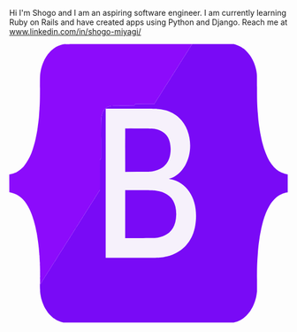 <!-- in your header -->
<link rel="stylesheet" href="https://cdn.jsdelivr.net/gh/devicons/devicon@latest/devicon.min.css">

<!-- in your body -->
Hi I'm Shogo and I am an aspiring software engineer.
I am currently learning Ruby on Rails and have created apps using Python and Django. 
Reach me at www.linkedin.com/in/shogo-miyagi/

<i class="devicon-devicon-plain"></i>

<svg viewBox="0 0 128 128">
<g fill-rule="evenodd"><path d="M44.375 63.984v34.18l12.066-.027c12.488-.032 12.398-.028 14.227-.317 9.262-1.453 14.668-7.832 15.145-17.863.453-9.52-4.29-16.379-12.41-17.953-.293-.058-.2-.14.344-.297 5.426-1.558 9.347-7.824 9.347-14.926 0-8.324-4.433-14.543-11.664-16.367-2.437-.613-2.199-.605-15.523-.605h-11.53v34.176m22.026-25.156c5.149.871 7.665 3.785 7.825 9.07.164 5.531-2.36 9.125-7.297 10.395-1.617.414-2.653.473-8.621.473h-5.082v-9.988c0-5.493.02-10.008.039-10.035.066-.082 12.62 0 13.137.085m1.011 28.453c6.098.903 9.102 4.176 9.364 10.211.277 6.415-2.793 10.477-8.668 11.461-1.313.223-1.95.239-8.387.239l-6.496.004V67.119l6.707.023c5.914.024 6.8.04 7.48.14" fill="#f6f1fb"></path><path d="M83.707.629c-.207.316-.422.672-.484.785s-.262.414-.442.668-.328.496-.328.54c0 .042-.09.194-.2.339-.3.398-.597.871-.597.953 0 .043-.047.113-.097.16-.055.051-.372.524-.707 1.059-.333.535-.649 1.008-.7 1.058-.054.047-.097.118-.097.16 0 .083-.36.66-.461.739-.035.027-.172.258-.309.515-.137.258-.266.473-.285.473s-.148.184-.277.402c-.133.22-.41.665-.614.985-.472.738-.418.652-.695 1.11a9.791 9.791 0 01-.398.597c-.09.113-.16.238-.16.277-.004.04-.184.324-.403.637s-.398.602-.398.64c0 .044-.078.176-.176.305-.281.364-.625.907-.625.989 0 .043-.016.074-.04.074-.023 0-.218.293-.44.644-.22.356-.52.825-.665 1.043-.148.22-.375.582-.507.813a7.275 7.275 0 01-.395.613 3.53 3.53 0 00-.3.484 3.659 3.659 0 01-.282.458c-.074.09-.238.34-.367.546-.422.707-.867 1.383-.934 1.438-.039.031-.07.086-.07.121 0 .082-.317.59-.598.957-.11.148-.203.297-.203.336s-.168.312-.375.605a7.947 7.947 0 00-.437.676c-.079.172-1.309 2.106-1.399 2.2a2.13 2.13 0 00-.199.335 5.281 5.281 0 01-.402.637c-.145.2-.325.484-.399.633a4.99 4.99 0 01-.383.601c-.132.184-.246.352-.246.375 0 .02-1.941.024-4.316.008l-4.32-.031-.13.191c-.074.106-.175.258-.23.34l-.097.145-5.145.066c-3.086.043-5.273.098-5.469.14l-.797.177c-.527.117-1.39.503-1.648.742-.094.082-.25.207-.352.281-.308.21-1.175 1.492-1.175 1.734 0 .047-.055.227-.125.399-.07.176-.188.586-.262.918-.36 1.613-.356 1.562-.36 11.207v8.594l-.53.75v13.78l-.313.489c-.172.27-.352.531-.399.582-.05.05-.09.121-.09.156 0 .07-.265.48-.609.953-.105.145-.191.297-.191.336 0 .043-.086.196-.192.34-.351.48-.61.883-.61.953 0 .04-.026.098-.066.125-.07.055-.535.774-.93 1.43a5.711 5.711 0 01-.355.535 4.233 4.233 0 00-.328.535c-.11.2-.27.453-.36.563a4.024 4.024 0 00-.335.539 2.533 2.533 0 01-.266.433c-.133.137-.558.848-.558.93 0 .04-.02.07-.047.07-.024 0-.188.227-.36.504-.171.274-.332.5-.351.5-.024 0-.043.035-.043.074 0 .086-.461.82-.66 1.06-.078.089-.14.194-.14.233s-.177.329-.4.641c-.218.313-.398.602-.398.64 0 .044-.066.16-.148.27-.121.16-.281.403-.695 1.063-.024.035-.184.289-.36.558s-.355.559-.398.637c-.133.246-.504.809-.551.832-.024.016-.149.234-.281.488-.137.25-.274.48-.309.512-.082.063-.46.649-.46.711 0 .027-.138.25-.31.496-.167.246-.484.73-.703 1.082-.214.348-.421.66-.46.688-.04.027-.106.148-.153.265-.043.121-.203.383-.351.586-.149.2-.332.488-.407.633a4.734 4.734 0 01-.363.574 6.05 6.05 0 00-.379.598c-.082.16-.203.355-.262.43a28.85 28.85 0 00-.648 1.007c-.297.477-.59.926-.652.996-.059.07-.114.16-.114.204 0 .039-.18.328-.398.636-.219.313-.399.602-.399.645 0 .039-.078.176-.175.3-.29.38-.625.91-.625.989a.18.18 0 01-.07.121c-.067.055-.481.691-.934 1.437a5.86 5.86 0 01-.356.54c-.07.085-.215.32-.32.52s-.277.468-.379.597a6.758 6.758 0 00-.355.55c-.094.172-.313.516-.48.766s-.306.492-.306.54-.023.089-.046.089c-.024 0-.188.223-.36.5-.172.273-.332.5-.355.5-.02 0-.04.031-.04.07 0 .082-.515.903-.687 1.094-.062.07-.113.16-.113.203 0 .04-.18.328-.399.64s-.398.602-.398.645c-.004.04-.07.16-.156.266-.168.215-1.371 2.102-1.504 2.367-.05.09-.235.375-.414.63-.18.253-.328.491-.328.534 0 .04-.09.196-.203.34-.297.395-.598.871-.598.957 0 .04-.043.113-.098.16-.05.047-.281.387-.511.754-.485.782-.493.79-.485.442.004-.145-.012-.25-.035-.235-.09.07-.031 3.094.059 3.059.066-.027.07-.02.011.031-.074.067-.07.219.02 1.086.027.27.12.875.172 1.137.011.054.02.183.02.289 0 .101.038.203.081.226.047.02.059.055.028.078-.028.024-.04.125-.024.223.016.102.051.168.074.149.028-.02.036.007.016.058-.031.11.219 1.067.34 1.301.043.082.062.148.043.148-.016 0 .023.145.094.32.066.173.156.446.195.602.039.157.094.282.121.282.023 0 .035.023.02.05-.012.032.082.278.21.555.13.273.286.637.348.8s.207.458.32.653c.532.899.653 1.086.7 1.086.027 0 .035.027.02.059-.016.035.089.222.237.418.149.199.329.457.403.578.406.66 2.097 2.34 2.93 2.902.64.434 1.363.871 1.539.934.09.03.449.18.796.328.344.148.922.355 1.278.453l.652.18h78.348l.668-.184a14.182 14.182 0 001.535-.55c.782-.333 1.082-.505 2.14-1.204 1.009-.672 2.548-2.324 3.485-3.746.219-.336 1-1.723 1-1.777 0-.032.114-.29.254-.578.344-.72.727-1.805 1.067-3.028.168-.605.203-.777.421-2.242l.145-.937.004-5.649c.008-6.277.039-7.238.375-11.87.215-2.974.305-3.755.8-7.188.247-1.727.966-5.235 1.337-6.532.136-.472.312-1.117.398-1.433.082-.313.227-.781.316-1.035.094-.254.243-.676.332-.934.56-1.625 1.313-3.3 2.043-4.535.704-1.184.833-1.379 1.45-2.156 1.328-1.672 2.851-2.86 4.472-3.493.805-.316 1.528-.53 2.082-.625l.504-.082V59.86l-.504-.082c-.824-.136-2.273-.636-2.953-1.02a3.88 3.88 0 00-.36-.19c-.015 0-.194-.122-.401-.266-.207-.149-.399-.27-.426-.27-.051 0-.785-.633-1.38-1.195-.46-.434-1.573-1.816-1.89-2.348a9.085 9.085 0 00-.25-.402c-.07-.07-.68-1.152-.972-1.73-.434-.84-1.04-2.294-1.414-3.387a88.93 88.93 0 00-.333-.934c-.09-.254-.234-.719-.316-1.035-.086-.313-.262-.961-.398-1.434-.371-1.293-1.09-4.8-1.336-6.527-.496-3.422-.578-4.172-.801-7.191-.336-4.578-.367-5.594-.375-11.836-.004-5.52-.008-5.63-.125-6.418a67.343 67.343 0 01-.172-1.203c-.129-.973-.828-3.207-1.34-4.266-.14-.29-.254-.55-.254-.578 0-.059-.78-1.446-1-1.778-.922-1.402-2.535-3.144-3.457-3.73-.144-.09-.504-.324-.793-.52-.293-.195-.605-.375-.695-.406-.09-.027-.465-.187-.836-.351a12.087 12.087 0 00-1.336-.493l-.656-.187-9.574-.016-9.578-.02-.371.583M67.817 29.81c1.726.113 3.695.473 4.8.879 2.422.89 3.965 1.808 5.559 3.316 5.379 5.086 6.586 14.86 2.688 21.715-1.735 3.051-4.516 5.414-7.094 6.035-.64.153-.633.16.406.371 8.422 1.723 13.094 10.47 11.32 21.184-1.34 8.075-6.844 13.434-14.969 14.574-1.867.266-2.36.274-14.43.274H44.324V29.743h11.238c6.64 0 11.656.027 12.254.066M53.281 48.74v9.97l5.695-.028c6.164-.028 5.989-.02 7.785-.418 4.918-1.09 7.54-4.703 7.415-10.227-.11-4.672-2.047-7.531-5.934-8.758-1.45-.457-2.336-.504-9.293-.504l-5.668-.004v9.969m0 29.391v11.004l7-.023c7.621-.024 7.297-.012 8.906-.418 4.902-1.235 7.406-4.606 7.547-10.168.152-5.997-2.477-9.676-7.77-10.887-1.992-.457-3-.508-9.988-.508l-5.695-.004V78.13M12.859 88.435c0 .07.023.172.055.226.039.075.043.047.015-.101-.043-.246-.074-.297-.07-.125m.809 6.715c0 .129.011.18.027.117a.786.786 0 000-.235c-.016-.066-.027-.011-.027.118m.062.793c.02.125.031.343.031.484 0 .145.024.258.047.258.047 0-.023-.863-.078-.926-.02-.023-.02.059 0 .184m.281 3.933c-.02.024-.035.117-.035.211 0 .211.059.149.078-.086.016-.183.012-.195-.043-.125m.02 1.38c0 .136.02.245.047.245.023 0 .035-.094.023-.21-.027-.302-.07-.325-.07-.036m.14 2.43c-.05.066-.043.37.012.328.028-.02.047-.11.047-.203 0-.184-.004-.192-.059-.125m0 .476c-.035.082-.027.762.012.715.028-.035.05-.765.024-.765-.008 0-.02.023-.036.05m0 .864c-.02.023-.035.117-.035.21 0 .208.063.141.082-.085.016-.18.012-.196-.047-.125m-.035.703c0 .152.02.254.04.226.054-.07.058-.507.003-.507-.023 0-.043.125-.043.28m0 .532c0 .117.016.191.035.168.063-.078.075-.3.016-.344-.027-.023-.05.051-.05.176m0 1.188c0 .347.015.609.034.585.055-.07.067-1 .016-1.113-.031-.062-.047.137-.05.527m0 1.012c0 .262.077.262.085 0 .004-.113-.015-.203-.039-.203-.027 0-.047.09-.047.203m0 .477c0 .246.035.234.075-.028.015-.101.003-.183-.024-.183s-.05.097-.05.21m.027.466c.027.28.078.332.078.074 0-.113-.024-.223-.051-.246-.027-.024-.04.047-.027.172" fill="#790af6"></path><path d="M24.641.184c-1.418.304-2.848.93-3.93 1.726-.21.153-.398.281-.418.281-.039 0-1.195 1.004-1.34 1.168-.984 1.102-1.18 1.336-1.624 1.973-.305.445-1.137 1.84-1.231 2.074a22.8 22.8 0 01-.289.637c-.629 1.32-1.195 3.188-1.434 4.703-.261 1.66-.257 1.567-.265 7.668-.008 5.656-.04 6.934-.215 9.43-.016.219-.078 1.078-.14 1.906-.06.828-.118 1.684-.134 1.906-.035.645-.32 3.024-.53 4.414a56.606 56.606 0 00-.24 1.692c-.07.578-.804 4.203-1.019 5.027-.312 1.211-.875 3.121-1.109 3.781a18.65 18.65 0 00-.21.602c-.75 2.488-2.833 6.066-4.458 7.664-.855.836-2.758 2.2-3.078 2.2-.043 0-.223.062-.395.136-.546.238-1.519.527-2.062.61l-.52.081.012 4.114.016 4.113.586.113c2.617.5 5.207 2.2 6.715 4.399.09.132.18.253.199.261.05.032.781 1.168 1.039 1.621.414.723.973 1.848 1.223 2.473.14.348.296.711.343.805.188.351 1.13 3.176 1.078 3.238-.015.02-.004.035.024.035.031 0 .055.04.058.086.004.047.137.567.297 1.16.262.953.403 1.52.438 1.735l.129.601c.133.594.129.567.242 1.168.047.239.11.524.137.637.113.469.363 1.898.402 2.34.016.144.039.312.055.367.015.055.039.219.054.367s.063.477.102.735c.133.851.39 2.933.43 3.445.043.613.054.742.097 1.172.016.183.043.511.059.726s.039.414.055.446c.011.027.027.308.035.625.004.316.03.574.058.574.028 0 .035.043.02.094s0 .129.035.175c.047.067.047.075-.004.04-.082-.06-.09.117-.012.296.036.082.036.137 0 .164-.035.028-.035.09-.011.157.027.062.039.285.03.5-.007.21 0 .37.02.355.024-.016.036.18.032.434-.004.254.007.449.027.433.02-.011.04.25.043.586s.023 1.11.043 1.715c.016.61.031 1.203.031 1.324.004.121.024.203.047.184.024-.016.043.043.043.133 0 .093-.02.183-.047.203a.148.148 0 00-.047.105c0 .035.028.043.063.02.035-.031.047-.02.023.027-.054.11-.074.543-.023.504.066-.05.05.14-.016.227-.047.058-.047.101.004.175.047.075.05.137.004.239-.031.074-.035.136-.012.136.055 0 .055.403-.004.516-.023.043-.015.098.012.121.059.043.05.219-.016.352-.023.05-.011.082.028.082.047.004.05.02.015.05-.03.028-.046.125-.035.22.032.257.028 1.151-.008 1.32-.015.082-.007.148.02.148.062 0 .039.355-.027.418-.036.031-.032.05.007.05.059 0 .051.282-.011.41-.012.028 0 .067.031.09.027.024.05.141.05.258 0 .165-.011.188-.054.114-.035-.07-.047.015-.031.3.012.239-.004.438-.04.497-.046.078-.042.082.028.03.047-.03.274-.358.504-.73.227-.367.457-.707.512-.753s.097-.122.097-.16c0-.087.301-.563.598-.958.11-.144.203-.3.203-.34 0-.042.145-.28.324-.535s.368-.539.414-.629c.137-.265 1.34-2.152 1.508-2.367.086-.105.153-.226.153-.265 0-.043.18-.332.402-.645.219-.312.398-.601.398-.64 0-.044.051-.133.114-.204.172-.191.687-1.011.687-1.093 0-.04.016-.07.04-.07s.183-.227.355-.5c.172-.278.332-.5.36-.5.023 0 .042-.044.042-.09s.14-.29.309-.54c.168-.25.382-.593.48-.765.094-.172.254-.418.356-.551.101-.129.27-.399.378-.598a4.35 4.35 0 01.32-.52 8.14 8.14 0 00.356-.538c.453-.746.867-1.383.934-1.438a.18.18 0 00.07-.12c0-.08.336-.61.625-.99.094-.124.172-.26.172-.3 0-.043.18-.332.402-.645.22-.308.399-.597.399-.636 0-.043.05-.133.113-.203s.356-.52.652-.996c.297-.477.586-.93.649-1.008a3.99 3.99 0 00.262-.43c.086-.164.253-.43.378-.598s.286-.425.364-.574c.074-.144.258-.433.406-.633.148-.203.309-.464.352-.586.046-.117.113-.238.152-.265.039-.028.246-.34.46-.688.216-.351.532-.836.704-1.082.168-.246.309-.468.309-.496 0-.062.378-.648.46-.71.036-.032.172-.262.305-.512.133-.254.262-.473.285-.489.043-.023.418-.586.551-.832a67.023 67.023 0 01.758-1.195c.414-.66.574-.902.695-1.063.078-.109.149-.226.149-.27 0-.038.18-.327.398-.64s.399-.601.399-.64.062-.145.14-.235c.2-.238.66-.972.66-1.058 0-.04.02-.075.04-.075.023 0 .183-.226.355-.5.172-.277.332-.503.36-.503.023 0 .046-.032.046-.07 0-.083.426-.794.559-.93.05-.055.168-.247.265-.434a4 4 0 01.336-.54c.09-.108.25-.362.36-.562a4.23 4.23 0 01.328-.535c.07-.09.23-.332.355-.535.39-.656.86-1.375.93-1.43a.19.19 0 00.066-.125c0-.07.254-.472.606-.953.105-.144.195-.297.195-.34 0-.039.086-.191.192-.336.343-.472.605-.882.605-.953 0-.035.043-.105.09-.156.05-.05.23-.312.402-.582l.309-.488V53.27l.27-.375.265-.375v-8.594c0-9.645 0-9.594.36-11.207a7.67 7.67 0 01.261-.918c.066-.172.125-.352.125-.398 0-.243.867-1.524 1.172-1.735.105-.074.262-.199.352-.281.261-.238 1.12-.625 1.648-.742l.8-.176c.192-.043 2.383-.098 5.47-.14l5.144-.067.098-.145c.05-.082.156-.234.226-.34l.133-.19 4.316.03c2.38.016 4.32.012 4.32-.007 0-.024.11-.192.247-.375.133-.184.305-.454.379-.602a6.57 6.57 0 01.402-.633c.149-.199.328-.488.402-.636.075-.149.164-.297.2-.336.09-.094 1.316-2.028 1.394-2.2.035-.078.235-.379.442-.675.207-.293.375-.567.375-.606s.09-.187.203-.336c.28-.367.597-.875.597-.957 0-.035.032-.09.067-.12.07-.056.511-.731.937-1.438.125-.207.29-.457.364-.547.074-.094.203-.301.285-.457a3.24 3.24 0 01.3-.485c.082-.11.262-.386.395-.613.129-.23.36-.594.504-.813.148-.218.45-.687.668-1.043.219-.351.418-.644.441-.644.02 0 .04-.031.04-.074 0-.082.343-.625.624-.989.094-.128.176-.261.176-.304 0-.04.18-.328.399-.64s.398-.599.398-.638c0-.039.074-.164.16-.277.09-.113.27-.383.399-.598.28-.457.226-.37.699-1.109.203-.32.48-.766.61-.984.132-.22.257-.403.28-.403.02 0 .149-.215.286-.472.132-.258.273-.489.308-.516.098-.078.461-.656.461-.738 0-.043.043-.114.094-.16.055-.051.371-.524.703-1.059s.648-1.008.703-1.059c.055-.046.098-.117.098-.16 0-.082.297-.554.601-.953.11-.144.2-.297.2-.34 0-.043.148-.285.328-.539a7.58 7.58 0 00.41-.629c.047-.09.207-.347.355-.566.149-.223.325-.5.39-.621l.126-.215-29.434.004C26.578.063 25.172.07 24.64.184" fill="#8c0bfb"></path><path d="M44.344 63.949c0 18.797.008 26.477.016 17.066s.007-24.789 0-34.176c-.008-9.383-.016-1.684-.016 17.109m23.48-34.094c.066.016.176.016.242 0s.012-.027-.12-.027c-.134 0-.188.011-.122.027m12.016 6.129c0 .012.078.11.172.215l.176.199-.16-.219c-.145-.203-.188-.25-.188-.195m-26.578 2.77c-.023.046 4.129.046 9.672 0 1.156-.012-.54-.024-3.77-.036-3.234-.008-5.89.008-5.902.035m12.562.063c.055.02.137.02.188 0 .05-.016.011-.031-.094-.031-.102 0-.145.015-.094.03m6.442 3.067c.16.2.3.367.316.367s-.106-.167-.262-.367a3.587 3.587 0 00-.316-.37c-.016 0 .101.167.262.37m10.844 4.946c0 .222.007.304.023.183.012-.12.012-.3-.004-.402-.012-.098-.02 0-.02.219m-8.91.836c0 .168.012.234.024.152a1.291 1.291 0 000-.3c-.012-.083-.024-.017-.024.148m8.852.535c0 .129.012.183.023.117a.592.592 0 000-.234c-.011-.063-.023-.012-.023.117m-8.852.87c0 .165.012.235.024.15a1.29 1.29 0 000-.302c-.012-.082-.024-.011-.024.153m4.703 9.312l-.156.219.172-.2c.164-.183.2-.237.156-.237-.008 0-.086.097-.172.218m-13.824.23a.38.38 0 00.188 0c.05-.019.008-.03-.094-.03s-.144.011-.094.03m-.664.067a.611.611 0 00.239 0c.066-.015.011-.027-.121-.027s-.184.012-.118.027m-8.558.07c1.46.012 3.84.012 5.281 0 1.441-.007.246-.02-2.656-.02-2.906 0-4.086.013-2.625.02m26.25 8.31c.203.257.383.468.398.468.012 0-.14-.211-.344-.469-.203-.258-.382-.469-.398-.469s.14.211.344.47m-16.52.116c.097.016.242.016.32 0 .082-.015.004-.027-.172-.027-.18 0-.242.012-.148.027m.988.063c.05.02.133.02.184 0 .05-.016.011-.031-.094-.031-.102 0-.145.015-.09.03m8.04 3.669c.187.238.355.433.37.433.012 0-.129-.195-.32-.433a4.666 4.666 0 00-.367-.438c-.016 0 .125.196.316.438m2.152 7.187c0 .422.008.598.02.383a8.34 8.34 0 000-.766c-.012-.21-.02-.039-.02.383m9.063-.168c0 .223.012.305.023.184.012-.121.012-.3 0-.402-.011-.098-.023 0-.023.218m0 1.739c0 .222.012.304.023.183.012-.12.012-.3 0-.402-.011-.098-.023 0-.023.219m-11.246 5.804l-.262.348.278-.328c.156-.184.28-.344.28-.352 0-.05-.05.004-.296.332m9.668 2.09c-.05.129-.078.234-.066.234.039 0 .199-.41.175-.44-.011-.017-.062.077-.11.206m-18.21 1.617c.082.016.21.016.293 0s.015-.027-.145-.027c-.164 0-.23.012-.148.027m15.852 2.512l-.211.281.227-.261c.21-.247.25-.305.21-.305-.007 0-.113.129-.226.285m-13.133 6.383a.38.38 0 00.187 0c.051-.02.008-.031-.093-.031-.102 0-.145.011-.094.03m-1.598.071c.172.012.434.012.586 0 .156-.016.016-.027-.308-.027-.32 0-.446.011-.278.027" fill="#a86bee"></path><path d="M50.012 29.793c3.117.008 8.219.008 11.336 0 3.113-.008.566-.016-5.668-.016s-8.785.008-5.668.016m29.535 5.77c.145.183.273.332.29.332.015 0-.095-.149-.24-.332s-.273-.336-.288-.336c-.012 0 .093.152.238.336M65.188 38.82c.11.016.29.016.398 0 .11-.015.02-.027-.199-.027s-.312.012-.199.027m-11.934 9.95c0 5.48.004 7.71.012 4.96a2118.2 2118.2 0 000-9.964c-.008-2.73-.012-.477-.012 5.004m29.852-1.34c0 .148.012.199.023.117a.756.756 0 000-.266c-.011-.066-.023.004-.023.149m-8.902.937c0 .258.011.356.023.215a3.688 3.688 0 000-.465c-.015-.12-.023-.008-.023.25m-2.098 6.754c-.129.168-.223.3-.207.3.012 0 .133-.132.262-.3.129-.164.222-.3.207-.3a2.36 2.36 0 00-.262.3m-18.852 23.04v11l6.332.003h6.332l-6.32-.02-6.317-.015-.015-10.984-.012-10.984v11M65.16 67.177a.5.5 0 00.215-.004c.05-.016-.004-.027-.121-.027-.117 0-.16.011-.094.03M81.488 92.19l-.184.25.203-.23c.184-.215.223-.27.184-.27a1.8 1.8 0 00-.203.25" fill="#9c3cf4"></path></g>
</svg>
